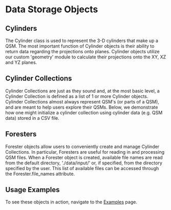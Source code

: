 
# Data Storage Objects

## Cylinders
The Cylinder class is used to represent the 3-D cylinders that make up a QSM. The most important function of Cylinder objects is their ability to return data regarding the projections onto planes. Cylinder objects utilize our custom 'geometry' module to calculate their projections onto the XY, XZ and YZ planes.

## Cylinder Collections
Cylinder Collections are just as they sound and, at the most basic level, a Cylinder Collection is defined as a list of 1 or more Cylinder objects. Cylinder Collections almost always represent QSM's (or parts of a QSM), and are meant to help users explore their QSMs. Below, we demonstrate how one might initialize a cylinder collection using cylinder data (e.g. QSM data) stored in a CSV file.

## Foresters
Forester objects allow users to conveniently create and manage Cylinder Collections. In particular, Foresters are useful for reading in and processing QSM files. When a Forester object is created, available file names are read from the default directory, './data/input/' or, if specified, from the directory specified by the user. This list of available files can be accessed through the Forester.file_names attribute.

## Usage Examples
To see these objects in action, navigate to the [Examples](../examples/examples_index.md) page.
